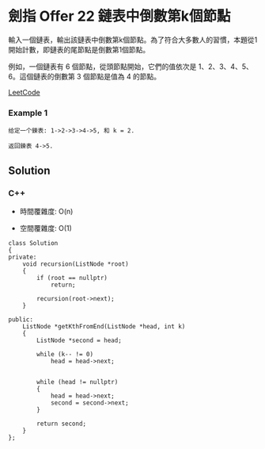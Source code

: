 # 劍指 Offer 22 鏈表中倒數第k個節點

輸入一個鏈表，輸出該鏈表中倒數第k個節點。為了符合大多數人的習慣，本題從1開始計數，即鏈表的尾節點是倒數第1個節點。

例如，一個鏈表有 6 個節點，從頭節點開始，它們的值依次是 1、2、3、4、5、6。這個鏈表的倒數第 3 個節點是值為 4 的節點。

[LeetCode](https://leetcode-cn.com/problems/lian-biao-zhong-dao-shu-di-kge-jie-dian-lcof/)


### Example 1

```
给定一个鍊表: 1->2->3->4->5, 和 k = 2.

返回鍊表 4->5.

```

## Solution  


### C++

* 時間覆雜度: O(n) 

* 空間覆雜度: O(1) 


```
class Solution
{
private:
    void recursion(ListNode *root)
    {
        if (root == nullptr)
            return;

        recursion(root->next);
    }

public:
    ListNode *getKthFromEnd(ListNode *head, int k)
    {
        ListNode *second = head;

        while (k-- != 0)
            head = head->next;
        

        while (head != nullptr)
        {
            head = head->next;
            second = second->next;
        }

        return second;
    }
};
```